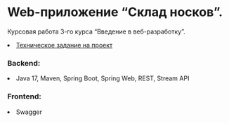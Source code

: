 # Web-приложение “Склад носков”.
Курсовая работа 3-го курса “Введение в веб-разработку”.
<li><a href="https://docs.google.com/document/d/1sTm0y9ev6LUT10PG9IDkEbgguSQ_EBZ_oGXtULGxtqQ/edit?usp=sharing">Техническое задание на проект</a></li>
<h3>Backend:</h3>    
<li>Java 17, Maven, Spring Boot, Spring Web, REST, Stream API</li>
<h3>Frontend:</h3>  
<li>Swagger</li>
